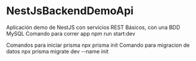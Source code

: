 # NestJsBackendDemoApi
Aplicación demo de NestJS con servicios REST Básicos, con una BDD MySQL
Comando para correr app
npm run start:dev

Comandos para iniciar prisma
npx prisma init
Comando para migracion de datos
npx prisma migrate dev --name init
